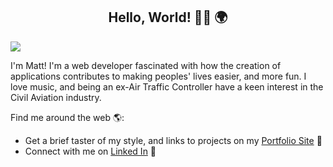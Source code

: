 <h2 align="center">Hello, World! 👋🏼 🌍</h2>

<img align="center" src="https://media.giphy.com/media/vhneaJCHwmmIg/giphy.gif">

I'm Matt! I'm a web developer fascinated with how the creation of applications contributes to making peoples' lives easier, and more fun.
I love music, and being an ex-Air Traffic Controller have a keen interest in the Civil Aviation industry.

Find me around the web 🌎:
- Get a brief taster of my style, and links to projects on my <a href="https://www.mattsdev.com">Portfolio Site</a> 📂
- Connect with me on <a href="https://www.linkedin.com/in/mattsdev/">Linked In</a> 👬
